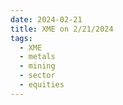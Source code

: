 ```yaml
---
date: 2024-02-21
title: XME on 2/21/2024
tags: 
  - XME
  - metals
  - mining
  - sector
  - equities
---
```

<div class="post">
<snapshot-grid 
    :reports="['2024/02/20/CTA/XME', '2024/02/21/CTA/XME', '2024/02/21/MTP/XME']"
    chart="2024/02/21/Chart/XME"
/>
<p>

</p>
<p>

</p>
</div>